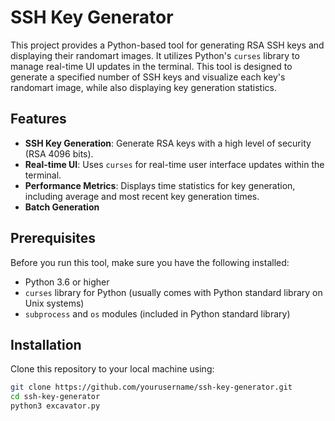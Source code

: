 # SSH Key Generator

This project provides a Python-based tool for generating RSA SSH keys and displaying their randomart images. It utilizes Python's `curses` library to manage real-time UI updates in the terminal. This tool is designed to generate a specified number of SSH keys and visualize each key's randomart image, while also displaying key generation statistics.

## Features

- **SSH Key Generation**: Generate RSA keys with a high level of security (RSA 4096 bits).
- **Real-time UI**: Uses `curses` for real-time user interface updates within the terminal.
- **Performance Metrics**: Displays time statistics for key generation, including average and most recent key generation times.
- **Batch Generation**

## Prerequisites

Before you run this tool, make sure you have the following installed:
- Python 3.6 or higher
- `curses` library for Python (usually comes with Python standard library on Unix systems)
- `subprocess` and `os` modules (included in Python standard library)

## Installation

Clone this repository to your local machine using:

```bash
git clone https://github.com/yourusername/ssh-key-generator.git
cd ssh-key-generator
python3 excavator.py
```